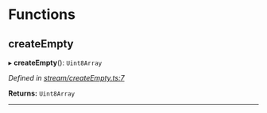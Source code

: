 

# Functions

<a id="createempty"></a>

##  createEmpty

▸ **createEmpty**(): `Uint8Array`

*Defined in [stream/createEmpty.ts:7](https://github.com/polkadot-js/common/blob/3211859/packages/trie-codec/src/stream/createEmpty.ts#L7)*

**Returns:** `Uint8Array`

___

